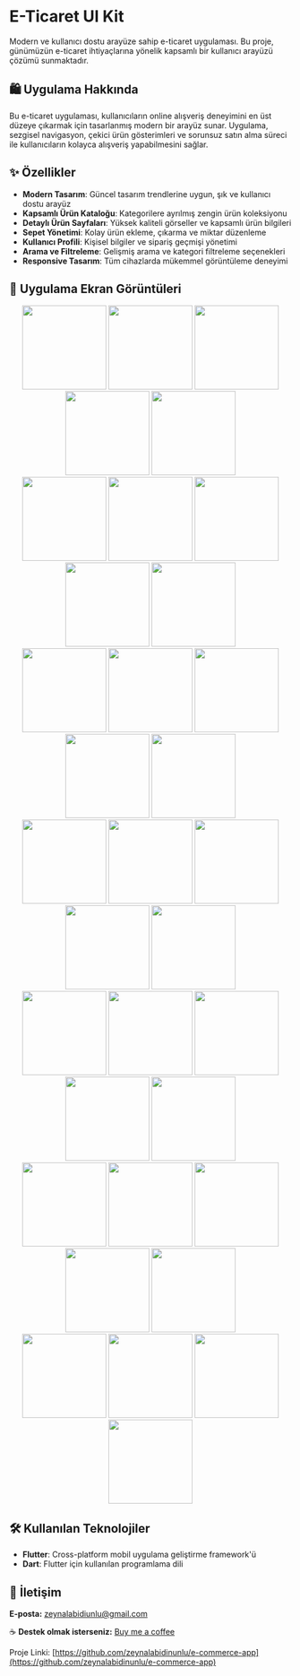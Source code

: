 # E-Ticaret UI Kit

Modern ve kullanıcı dostu arayüze sahip e-ticaret uygulaması. Bu proje, günümüzün e-ticaret ihtiyaçlarına yönelik kapsamlı bir kullanıcı arayüzü çözümü sunmaktadır.

## 🛍️ Uygulama Hakkında

Bu e-ticaret uygulaması, kullanıcıların online alışveriş deneyimini en üst düzeye çıkarmak için tasarlanmış modern bir arayüz sunar. Uygulama, sezgisel navigasyon, çekici ürün gösterimleri ve sorunsuz satın alma süreci ile kullanıcıların kolayca alışveriş yapabilmesini sağlar.

## ✨ Özellikler

- **Modern Tasarım**: Güncel tasarım trendlerine uygun, şık ve kullanıcı dostu arayüz
- **Kapsamlı Ürün Kataloğu**: Kategorilere ayrılmış zengin ürün koleksiyonu
- **Detaylı Ürün Sayfaları**: Yüksek kaliteli görseller ve kapsamlı ürün bilgileri
- **Sepet Yönetimi**: Kolay ürün ekleme, çıkarma ve miktar düzenleme
- **Kullanıcı Profili**: Kişisel bilgiler ve sipariş geçmişi yönetimi
- **Arama ve Filtreleme**: Gelişmiş arama ve kategori filtreleme seçenekleri
- **Responsive Tasarım**: Tüm cihazlarda mükemmel görüntüleme deneyimi

## 📱 Uygulama Ekran Görüntüleri

<div align="center">
  <img src="https://github.com/user-attachments/assets/ece04a93-c3c5-4472-8584-7cb5dc633e8b" width="150" />
  <img src="https://github.com/user-attachments/assets/185498de-8dbd-499b-9cbc-e21281add7a9" width="150" />
  <img src="https://github.com/user-attachments/assets/9334739a-cb71-4f2b-89b0-57cbc5b6456c" width="150" />
  <img src="https://github.com/user-attachments/assets/4e450361-97e8-4999-b774-63b2e52c61da" width="150" />
  <img src="https://github.com/user-attachments/assets/30e2cdf4-3056-46e2-bf43-7ee4ad9124bf" width="150" />
</div>
<div align="center">
  <img src="https://github.com/user-attachments/assets/96e00497-288f-4adc-a048-61938ff475db" width="150" />
  <img src="https://github.com/user-attachments/assets/1bc31320-e8f2-4f81-a67b-b556c630795e" width="150" />
  <img src="https://github.com/user-attachments/assets/51345ce9-fa2a-487b-88bd-820b25c6c06e" width="150" />
  <img src="https://github.com/user-attachments/assets/8b1447d6-b805-4fbc-93e0-fa565ba25400" width="150" />
  <img src="https://github.com/user-attachments/assets/b788cd73-6e70-48a7-8e75-cc1ca5c1c27b" width="150" />
</div>
<div align="center">
  <img src="https://github.com/user-attachments/assets/3c4ffe18-b6bb-4aa7-b73a-5b0e11cf81fb" width="150" />
  <img src="https://github.com/user-attachments/assets/fdb11be5-ce97-4eb4-a2c7-e1d38d71e938" width="150" />
  <img src="https://github.com/user-attachments/assets/0b023b28-9420-4a27-bc90-341259b8f1e3" width="150" />
  <img src="https://github.com/user-attachments/assets/b8ae59b1-2598-44c1-8781-430fd5a2eb25" width="150" />
  <img src="https://github.com/user-attachments/assets/301d2981-6115-4d0e-9557-f7673f577053" width="150" />
</div>
<div align="center">
  <img src="https://github.com/user-attachments/assets/d85a4e38-d626-407e-9357-2521018206be" width="150" />
  <img src="https://github.com/user-attachments/assets/6ac75a5c-23b5-4706-806e-24d1e72986e7" width="150" />
  <img src="https://github.com/user-attachments/assets/f4ea9f5a-a9ca-4080-b70e-54bba8e09a6d" width="150" />
  <img src="https://github.com/user-attachments/assets/e1b0c441-272f-49ed-ab05-1c47ce96de62" width="150" />
  <img src="https://github.com/user-attachments/assets/7ab57491-e8ec-4341-b2b5-653abcb816d0" width="150" />
</div>
<div align="center">
  <img src="https://github.com/user-attachments/assets/f4c54c1e-2ee5-4723-b8cd-ff4cfcc2ed7b" width="150" />
  <img src="https://github.com/user-attachments/assets/4bd8e834-a221-414b-9439-7a48e5602c6a" width="150" />
  <img src="https://github.com/user-attachments/assets/a2e5ec0f-432e-45fa-a4ec-3b828d5244aa" width="150" />
  <img src="https://github.com/user-attachments/assets/8e45609e-e12a-49d4-9253-5e24fc611585" width="150" />
  <img src="https://github.com/user-attachments/assets/d32369f5-f557-4e5b-88d0-bc95325e1773" width="150" />
</div>
<div align="center">
  <img src="https://github.com/user-attachments/assets/a8db00c6-3e14-4e15-aa10-7bd5226ccf3d" width="150" />
  <img src="https://github.com/user-attachments/assets/c006a0bc-2891-4643-a7ec-76584a842440" width="150" />
  <img src="https://github.com/user-attachments/assets/3e9c4cce-d461-4fe1-b94c-70dc8ac4bda7" width="150" />
  <img src="https://github.com/user-attachments/assets/600e211d-2f33-4d24-bac6-3e9d69ab3a07" width="150" />
  <img src="https://github.com/user-attachments/assets/edc4df6e-f48e-45fa-8911-46fa78d1d04f" width="150" />
</div>
<div align="center">
  <img src="https://github.com/user-attachments/assets/aca11d43-2c7c-4be5-a6d3-e48493ea3179" width="150" />
  <img src="https://github.com/user-attachments/assets/f0428900-9d30-4a03-9c6d-171cd78ac63a" width="150" />
  <img src="https://github.com/user-attachments/assets/e6f5d6ba-d213-4353-ab6b-624268beeeb4" width="150" />
  <img src="https://github.com/user-attachments/assets/b60f763d-c35d-4223-b3e2-751b7336f75f" width="150" />
</div>

## 🛠️ Kullanılan Teknolojiler

- **Flutter**: Cross-platform mobil uygulama geliştirme framework'ü
- **Dart**: Flutter için kullanılan programlama dili

## 📧 İletişim

**E-posta:** zeynalabidiunlu@gmail.com

☕ **Destek olmak isterseniz:** [Buy me a coffee](https://buymeacoffee.com/zeynalabidwf)

Proje Linki: [https://github.com/zeynalabidinunlu/e-commerce-app](https://github.com/zeynalabidinunlu/e-commerce-app)


